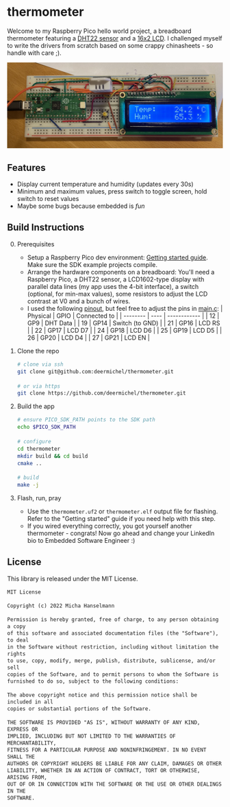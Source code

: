 # thermometer
Welcome to my Raspberry Pico hello world project, a breadboard thermometer featuring a [DHT22 sensor](https://www.adafruit.com/product/385) and a [16x2 LCD](https://www.adafruit.com/product/181).
I challenged myself to write the drivers from scratch based on some crappy chinasheets - so handle with care ;).

![Assembled thermometer on a breadboard](thermometer.jpg)

## Features
- Display current temperature and humidity (updates every 30s)
- Minimum and maximum values, press switch to toggle screen, hold switch to reset values
- Maybe some bugs because embedded is *fun*

## Build Instructions
0. Prerequisites
    - Setup a Raspberry Pico dev environment: [Getting started guide](https://datasheets.raspberrypi.com/pico/getting-started-with-pico.pdf). Make sure the SDK example projects compile.
    - Arrange the hardware components on a breadboard: You'll need a Raspberry Pico, a DHT22 sensor, a LCD1602-type display with parallel data lines (my app uses the 4-bit interface), a switch (optional, for min-max values), some resistors to adjust the LCD contrast at V0 and a bunch of wires.
    - I used the following [pinout](https://pico.pinout.xyz/), but feel free to adjust the pins in [main.c](src/main.c):
        | Physical | GPIO | Connected to |
        | -------- | ---- | ------------ |
        | 12       | GP9  | DHT Data     |
        | 19       | GP14 | Switch (to GND) |
        | 21       | GP16 | LCD RS       |
        | 22       | GP17 | LCD D7       |
        | 24       | GP18 | LCD D6       |
        | 25       | GP19 | LCD D5       |
        | 26       | GP20 | LCD D4       |
        | 27       | GP21 | LCD EN       |

1. Clone the repo
    ```sh
    # clone via ssh
    git clone git@github.com:deermichel/thermometer.git

    # or via https
    git clone https://github.com/deermichel/thermometer.git
    ```

2. Build the app
    ```sh
    # ensure PICO_SDK_PATH points to the SDK path
    echo $PICO_SDK_PATH

    # configure
    cd thermometer
    mkdir build && cd build
    cmake ..

    # build
    make -j
    ```

3. Flash, run, pray
    - Use the `thermometer.uf2` or `thermometer.elf` output file for flashing. Refer to the "Getting started" guide if you need help with this step.
    - If you wired everything correctly, you got yourself another thermometer - congrats! Now go ahead and change your LinkedIn bio to Embedded Software Engineer :)

## License
This library is released under the MIT License.
```
MIT License

Copyright (c) 2022 Micha Hanselmann

Permission is hereby granted, free of charge, to any person obtaining a copy
of this software and associated documentation files (the "Software"), to deal
in the Software without restriction, including without limitation the rights
to use, copy, modify, merge, publish, distribute, sublicense, and/or sell
copies of the Software, and to permit persons to whom the Software is
furnished to do so, subject to the following conditions:

The above copyright notice and this permission notice shall be included in all
copies or substantial portions of the Software.

THE SOFTWARE IS PROVIDED "AS IS", WITHOUT WARRANTY OF ANY KIND, EXPRESS OR
IMPLIED, INCLUDING BUT NOT LIMITED TO THE WARRANTIES OF MERCHANTABILITY,
FITNESS FOR A PARTICULAR PURPOSE AND NONINFRINGEMENT. IN NO EVENT SHALL THE
AUTHORS OR COPYRIGHT HOLDERS BE LIABLE FOR ANY CLAIM, DAMAGES OR OTHER
LIABILITY, WHETHER IN AN ACTION OF CONTRACT, TORT OR OTHERWISE, ARISING FROM,
OUT OF OR IN CONNECTION WITH THE SOFTWARE OR THE USE OR OTHER DEALINGS IN THE
SOFTWARE.
```
